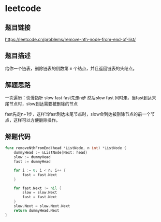 # leetcode

## 题目链接
https://leetcode.cn/problems/remove-nth-node-from-end-of-list/

## 题目描述
给你一个链表，删除链表的倒数第 n 个结点，并且返回链表的头结点。

## 解题思路

一次遍历：快慢指针 slow fast
fast先走n步 然后slow fast 同时走。当fast到达末尾节点时，slow到达需要被删除的节点

fast先走n+1步，这样当fast到达末尾节点时，slow会到达被删除节点的前一个节点，这样可以方便删除操作。

## 解题代码


```go
func removeNthFromEnd(head *ListNode, n int) *ListNode {
	dummyHead := &ListNode{Next: head}
	slow := dummyHead
	fast := dummyHead

	for i := 0; i < n; i++ {
		fast = fast.Next
	}

	for fast.Next != nil {
		slow = slow.Next
		fast = fast.Next
	}
	slow.Next = slow.Next.Next
	return dummyHead.Next
}
```